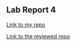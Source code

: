 ## Lab Report 4

[Link to my repo](https://github.com/tysprouse/markdown-parser-echidnas.git)


[Link to the reviewed repo](https://github.com/fnriv/markdown-parser.git)
